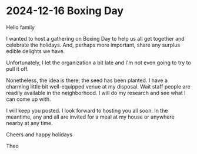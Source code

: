 # 2024-12-16 Boxing Day

Hello family

I wanted to host a gathering on Boxing Day to help us all get together and celebrate the holidays. And, perhaps more important, share any surplus edible delights we have.

Unfortunately, I let the organization a bit late  and I'm not even going to try to pull it off.

Nonetheless, the idea is there; the seed has been planted. I have a charming little bit well-equipped venue at my disposal. Wait staff people are readily available in the neighborhood. I will do my research and see what I can come up with.

I will keep you posted. I look forward to hosting you all soon. In the meantime, any and all are invited for a meal at my house or anywhere nearby at any time.

Cheers and happy holidays

Theo

